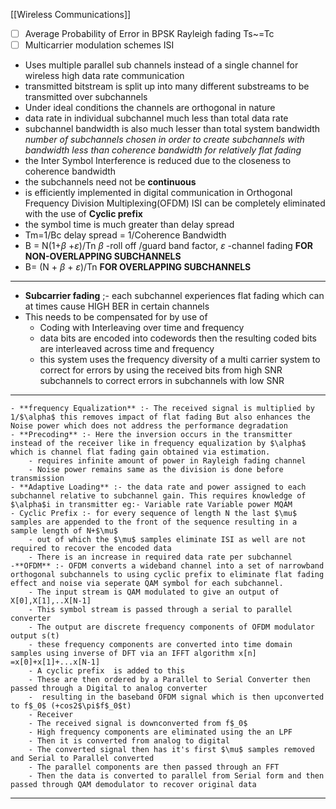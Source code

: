 [[Wireless Communications]]

- [ ] Average Probability of Error in BPSK Rayleigh fading Ts~=Tc
- [ ] Multicarrier modulation schemes ISI
- Uses multiple parallel sub channels instead of a single channel for wireless high data rate communication
- transmitted bitstream is split up into many different substreams to be transmitted over subchannels 
- Under ideal conditions the channels are orthogonal in nature
- data rate in individual subchannel much less than total data rate
- subchannel bandwidth is also much lesser than total system bandwidth *number of subchannels chosen in order to create subchannels with bandwidth less than coherence bandwidth for relatively flat fading*
- the Inter Symbol Interference is reduced due to the closeness to coherence bandwidth 
- the subchannels need not be **continuous**
- is efficiently implemented in digital communication in Orthogonal Frequency Division Multiplexing(OFDM) ISI can be completely eliminated with the use of **Cyclic prefix**
- the symbol time is much greater than delay spread  
- Tm=1/Bc delay spread = 1/Coherence Bandwidth
- B = N(1+$\beta$ +$\varepsilon$)/Tn  $\beta$ -roll off /guard band factor, $\varepsilon$ -channel fading **FOR NON-OVERLAPPING SUBCHANNELS**
- B= (N + $\beta$ + $\varepsilon$)/Tn **FOR OVERLAPPING SUBCHANNELS**
- ---
- **Subcarrier fading**  ;- each subchannel experiences flat fading which can at times cause HIGH BER in certain channels
- This needs to be compensated for by use of 
	- Coding with Interleaving over time and frequency
	- data bits are encoded into codewords then the resulting coded bits are interleaved across time and frequency 
	- this system uses the frequency diversity of a multi carrier system to correct for errors by using the received bits from high SNR subchannels to correct errors in subchannels with low SNR
---
	- **frequency Equalization** :- The received signal is multiplied by 1/$\alpha$ this removes impact of flat fading But also enhances the Noise power which does not address the performance degradation 
	- **Precoding** :- Here the inversion occurs in the transmitter instead of the receiver like in frequency equalization by $\alpha$ which is channel flat fading gain obtained via estimation.
		- requires infinite amount of power in Rayleigh fading channel
		- Noise power remains same as the division is done before transmission
	- **Adaptive Loading** :- the data rate and power assigned to each subchannel relative to subchannel gain. This requires knowledge of $\alpha$i in transmitter eg:- Variable rate Variable power MQAM
	- Cyclic Prefix :- for every sequence of length N the last $\mu$ samples are appended to the front of the sequence resulting in a sample length of N+$\mu$ 
		- out of which the $\mu$ samples eliminate ISI as well are not required to recover the encoded data 
		- There is an increase in required data rate per subchannel
	-**OFDM** :- OFDM converts a wideband channel into a set of narrowband orthogonal subchannels to using cyclic prefix to eliminate flat fading effect and noise via seperate QAM symbol for each subchannel.
		- The input stream is QAM modulated to give an output of X[0],X[1],..X[N-1] 
		- This symbol stream is passed through a serial to parallel converter
		- The output are discrete frequency components of OFDM modulator output s(t)
		- these frequency components are converted into time domain samples using inverse of DFT via an IFFT algorithm x[n] =x[0]+x[1]+...x[N-1]
		- A cyclic prefix  is added to this 
		- These are then ordered by a Parallel to Serial Converter then passed through a Digital to analog converter
		-  resulting in the baseband OFDM signal which is then upconverted to f$_0$ (+cos2$\pi$f$_0$t)
		- Receiver 
		- The received signal is downconverted from f$_0$ 
		- High frequency components are eliminated using the an LPF
		- Then it is converted from analog to digital 
		- The converted signal then has it's first $\mu$ samples removed and Serial to Parallel converted
		- The parallel components are then passed through an FFT 
		- Then the data is converted to parallel from Serial form and then passed through QAM demodulator to recover original data
- ----
